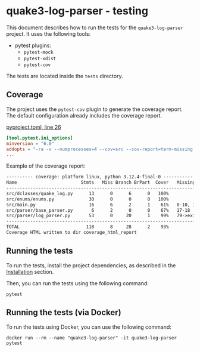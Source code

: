 # quake3-log-parser - testing

This document describes how to run the tests for the `quake3-log-parser` project.
It uses the following tools:

- pytest plugins:
  - `pytest-mock`
  - `pytest-xdist`
  - `pytest-cov`

The tests are located inside the `tests` directory.


## Coverage
The project uses the `pytest-cov` plugin to generate the coverage report.  
The default configuration already includes the coverage report.  

[pyproject.toml, line 26](./pyproject.toml#L26)
```toml
[tool.pytest.ini_options]
minversion = "6.0"
addopts = "-ra -v --numprocesses=4 --cov=src --cov-report=term-missing --cov-report=html:coverage_html_report"
...
```
Example of the coverage report:
```txt
---------- coverage: platform linux, python 3.12.4-final-0 -----------
Name                        Stmts   Miss Branch BrPart  Cover   Missing
-----------------------------------------------------------------------
src/dclasses/quake_log.py      13      0      6      0   100%
src/enums/enums.py             30      0      0      0   100%
src/main.py                    16      6      2      1    61%   8-10, 18-20
src/parser/base_parser.py       6      2      0      0    67%   17-18
src/parser/log_parser.py       53      0     20      1    99%   79->exit
-----------------------------------------------------------------------
TOTAL                         118      8     28      2    93%
Coverage HTML written to dir coverage_html_report
```


## Running the tests
To run the tests, install the project dependencies, as described in the [Installation](./README.md#installation) section.

Then, you can run the tests using the following command:

```
pytest
```

## Running the tests (via Docker)
To run the tests using Docker, you can use the following command:

```
docker run --rm --name "quake3-log-parser" -it quake3-log-parser pytest
```